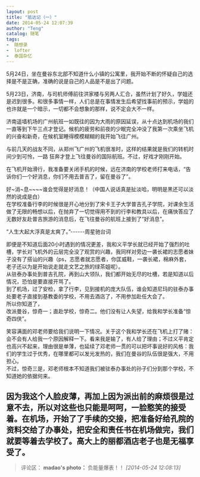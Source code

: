 ```yaml
---
layout: post
title: "抵达记（一）"
date: 2014-05-24 12:07:39
author: "Teng"
catalog: 随笔
tags: 
-  随想录
-  lofter
-  泰国杂忆
---
```



5月24日，坐在曼谷东北部不知道什么小镇的公寓里，我开始不断的怀疑自己的选择是不是正确，准确的说是自己的人品是不是出了问题。  

5月23日，济南，与司机师傅前往洪家楼与另两人汇合，虽然计划了好久，学姐还是迟到很多。和很多事情一样，人们总是在事情发生后希望找事前的预示，学姐的也许就是一个暗示，一切都不会想象的那样，说不定会大不一样。  

济南遥墙机场的广州航班一如既往的因为大雨的原因延误，从十点达到机场的我们一直等到下午三点才登记。候机的疲劳和前夜的少眠完全冲没了我第一次乘坐飞机的兴奋和新奇，在候机室睡得模模糊糊的我开始飞往广州。  

与前几天的战友不同，从郑州飞广州的飞机很准时，这样的结果就是我们的转机时间少到可怜，一路 狂奔才登上飞往曼谷的国际航班。不过，好戏才刚刚开始。  

在飞机开始滑行，我准备要关闭手机的时候，远在济南的学校老师打来电话，“告诉你们一个好消息，你们不用去普吉了，留在曼谷了”。  

好~消~息~~~~谁会觉得是好消息！（中国人说话真是扯淡哈，明明是黑还可以淡然的说成是白）  
在学校准备行李的时候很是开心地分到了宋卡王子大学普吉孔子学院，对课余生活做了无限的畅想以后，在抛弃了一切觉得用不到的行李和教具以后，在痛快答应了无数好友赴普吉旅游的消息后，在飞往曼谷的航班上接到了“好消息”。  

“人生大起大浮真是太爽了。”------周星驰台词  

即便是不知道后面20小时遇到的情况更差，我和义平学长就已经开始了强烈的吐槽，学长对飞机外的云层完全没了观赏的兴趣，我同样对旁边一袭长裙的志愿者妹子没有了搭讪的兴趣（ps，志愿者就志愿者，你匡威鞋，一袭长裙，棉麻外套，老子还以为是开始说走就走文艺之旅的绿茶姐呢）。  
从驻泰办事处到普吉孔院，再到山大领队，我们都开始无尽的吐槽，若是知道以后情况，恐怕是要直接开骂了。  
到了机场，过了安检，拿了行李，见到接机的庞大队伍，谁会知道尼玛的驻泰办事处要老子直接到基教委的学校，不用去酒店了，不用参加赴任大会了。  
所以你知道了，  
改派曼谷，惊奇一；直赴学校，惊奇二。他们没有让人失望，给我和学长准备“惊奇四侠”。  

笑容满面的邓老师要给我们说明一下情况。关于这个我和学长还在飞机上打了赌：会不会有人给我一个原因解释一下。看来我是输了，有人给了理由；不过义平肯定也高兴不起来，理由很是单薄，也延续了邓老师一贯的可以把坏事说好的风格：我们的学生过于优秀，在哪里都可以发光发热的，我们在曼谷的队伍很是强大，不用担心。  
不过，惊奇三是，邓老师根本不知道我们被驻泰办事处的孙子们分到那个学校，不知道她的依据何来。  

因为我这个人脸皮薄，再加上因为派出前的麻烦很是过意不去，所以对这些也只能是呵呵，一脸憨笑的接受着。在机场，开始了了手续的交接，把准备好给孔院的资料交给了办事处，把安全和责任书在机场做完，我们就要等着去学校了。高大上的丽都酒店老子也是无福享受了。
---
>评论区：
>**madao's photo：** 负能量爆表！！  *[2014-05-24 12:08:13]*
>
